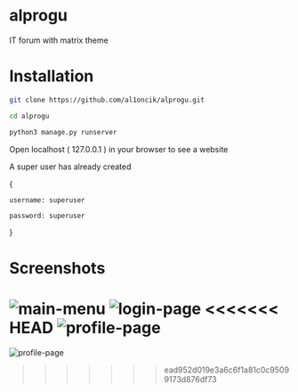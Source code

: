# alprogu
IT forum with matrix theme

# Installation
```bash
git clone https://github.com/al1oncik/alprogu.git

cd alprogu

python3 manage.py runserver
```

Open localhost ( 127.0.0.1 ) in your browser to see a website

A super user has already created

{

    username: superuser
    
    password: superuser
    
}


# Screenshots

![main-menu](https://user-images.githubusercontent.com/86567581/229267519-e405ae14-f4af-40b1-b1d2-00c99cddc88b.png)
![login-page](https://user-images.githubusercontent.com/86567581/229267524-66549194-614d-420e-9892-0179cc38dbc9.png)
<<<<<<< HEAD
![profile-page](https://user-images.githubusercontent.com/86567581/229267528-66738611-26f7-4888-8c77-02b79eaf0912.png)
=======
![profile-page](https://user-images.githubusercontent.com/86567581/229267528-66738611-26f7-4888-8c77-02b79eaf0912.png)
>>>>>>> ead952d019e3a6c6f1a81c0c95099173d876df73
